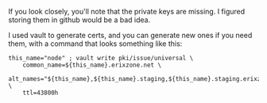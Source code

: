 If you look closely, you'll note that the private keys are missing. I figured
storing them in github would be a bad idea.

I used vault to generate certs, and you can generate new ones if you need them,
with a command that looks something like this:

    this_name="node" ; vault write pki/issue/universal \
        common_name=${this_name}.erixzone.net \
        alt_names="${this_name},${this_name}.staging,${this_name}.staging.erixzone.net,${this_name}.adm,${this_name}.adm.erixzone.net,${this_name}.eng,${this_name}.eng.erixzone.net" \
        ttl=43800h

